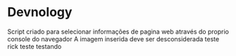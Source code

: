 # Devnology
Script criado para selecionar informações de pagina web através do proprio console do navegador
A imagem inserida deve ser desconsiderada
teste rick
teste
testando
